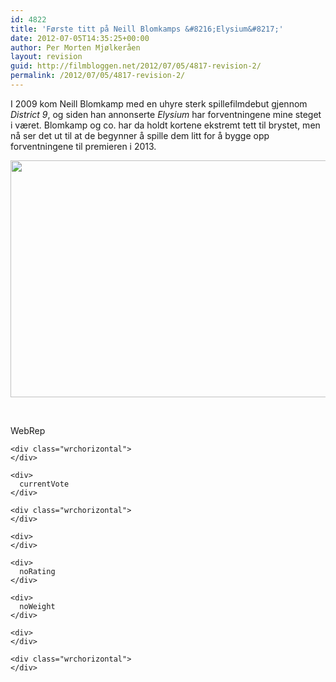 ```yaml
---
id: 4822
title: 'Første titt på Neill Blomkamps &#8216;Elysium&#8217;'
date: 2012-07-05T14:35:25+00:00
author: Per Morten Mjølkeråen
layout: revision
guid: http://filmbloggen.net/2012/07/05/4817-revision-2/
permalink: /2012/07/05/4817-revision-2/
---
```

I 2009 kom Neill Blomkamp med en uhyre sterk spillefilmdebut gjennom _District 9_, og siden han annonserte _Elysium_ har forventningene mine steget i været. Blomkamp og co. har da holdt kortene ekstremt tett til brystet, men nå ser det ut til at de begynner å spille dem litt for å bygge opp forventningene til premieren i 2013.

<a href="http://filmbloggen.net/?attachment_id=4820" rel="attachment wp-att-4820"><img class="alignnone size-full wp-image-4820" src="http://filmbloggen.net/wp-content/uploads//2012/07/matt-damon-elysium-first-look-skip-crop-version-1.jpg" alt="" width="640" height="379" /></a>

&nbsp;

<div>
  <div>
    <div>
      <div>
        WebRep
      </div>
    </div>
    
    <div class="wrchorizontal">
    </div>
    
    <div>
      currentVote
    </div>
    
    <div class="wrchorizontal">
    </div>
    
    <div>
    </div>
    
    <div>
      noRating
    </div>
    
    <div>
      noWeight
    </div>
    
    <div>
    </div>
    
    <div class="wrchorizontal">
    </div>
  </div>
</div>